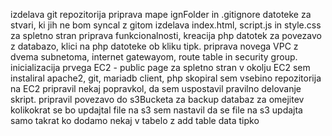 izdelava git repozitorija
priprava mape ignFolder in .gitignore datoteke za stvari, ki jih ne bom syncal z gitom
izdelava index.html, script.js in style.css za spletno stran
priprava funkcionalnosti, kreacija php datotek za povezavo z databazo, klici na php datoteke ob kliku tipk.
priprava novega VPC z dvema subnetoma, internet gatewayom, route table in security group.
inicializacija prvega EC2 - public page za spletno stran
v okolju EC2 sem instaliral apache2, git, mariadb client, php
skopiral sem vsebino repozitorija na EC2
pripravil nekaj popravkol, da sem uspostavil pravilno delovanje skript.
pripravil povezavo do s3Bucketa za backup databaz
za omejitev kolikokrat se bo updajtal file na s3 sem nastavil da se file na s3 updajta samo takrat ko dodamo nekaj v tabelo z add table data tipko
